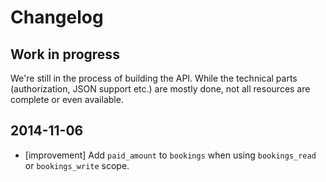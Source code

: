 # Changelog

## Work in progress

We're still in the process of building the API. While the technical parts
(authorization, JSON support etc.) are mostly done, not all resources
are complete or even available.

## 2014-11-06
  * [improvement] Add `paid_amount` to `bookings` when using `bookings_read` or `bookings_write` scope.
